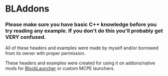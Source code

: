 # BLAddons
<h3>Please make sure you have basic C++ knowledge before you try reading any example. If you don't do this you'll probably get VERY confused.</h3>
<p>All of these headers and examples were made by myself and/or borrowed from its owner with proper permission.</p>
<p>These headers and examples were created for using it on addons/native mods for <a href="http://www.github.com/zhuowei/MCPELauncher">BlockLauncher</a> or custom MCPE launchers.</p>
